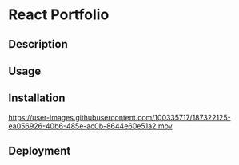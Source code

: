 # React Portfolio



## Description




## Usage





## Installation
https://user-images.githubusercontent.com/100335717/187322125-ea056926-40b6-485e-ac0b-8644e60e51a2.mov



## Deployment


